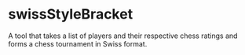 # swissStyleBracket
A tool that takes a list of players and their respective chess ratings and forms a chess tournament in Swiss format.
